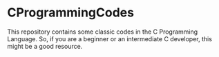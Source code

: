# CProgrammingCodes
This repository contains some classic codes in the C Programming Language. So, if you are a beginner or an intermediate C developer, this might be a good resource.
